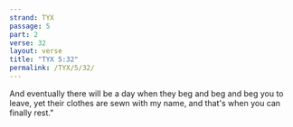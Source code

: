 ```yaml
---
strand: TYX
passage: 5
part: 2
verse: 32
layout: verse
title: "TYX 5:32"
permalink: /TYX/5/32/
---
```

And eventually there will be a day when they beg and beg and beg you to leave, yet their clothes are sewn with my name, and that's when you can finally rest."
